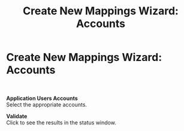 ﻿---
title: 'Create New Mappings Wizard: Accounts'
TOCTitle: 'Create New Mappings Wizard: Accounts'
ms:assetid: c9f5c8cb-15fa-4908-9315-7e136556cbb2
ms:mtpsurl: https://msdn.microsoft.com/library/Bb728136(v=BTS.80)
ms:contentKeyID: 51531287
ms.date: 08/30/2017
mtps_version: v=BTS.80
f1_keywords:
- bts10.esso.mapwiz.wizard.accounts
---

# Create New Mappings Wizard: Accounts

 

**Application Users Accounts**  
Select the appropriate accounts.

**Validate**  
Click to see the results in the status window.

